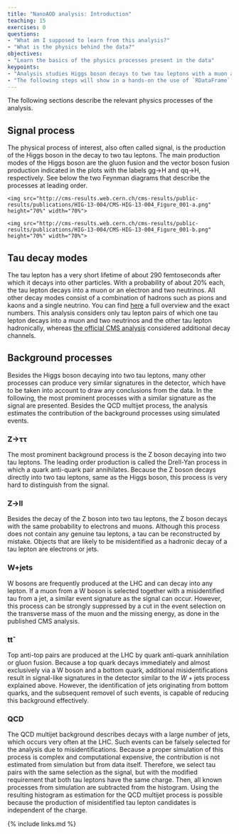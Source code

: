 ```yaml
---
title: "NanoAOD analysis: Introduction"
teaching: 15
exercises: 0
questions:
- "What am I supposed to learn from this analysis?"
- "What is the physics behind the data?"
objectives:
- "Learn the basics of the physics processes present in the data"
keypoints:
- "Analysis studies Higgs boson decays to two tau leptons with a muon and a hadronic tau in the final state"
- "The following steps will show in a hands-on the use of `RDataFrame` in an actual analysis"
---
```


The following sections describe the relevant physics processes of the analysis.

## Signal process

The physical process of interest, also often called signal, is the production of the Higgs boson in the decay to two tau leptons. The main production modes of the Higgs boson are the gluon fusion and the vector boson fusion production indicated in the plots with the labels gg→H and qq→H, respectively. See below the two Feynman diagrams that describe the processes at leading order.

<div class="row">
  <div class="col-md-6">

    <img src="http://cms-results.web.cern.ch/cms-results/public-results/publications/HIG-13-004/CMS-HIG-13-004_Figure_001-a.png" height="70%" width="70%">

  </div>
  <div class="col-md-6">

    <img src="http://cms-results.web.cern.ch/cms-results/public-results/publications/HIG-13-004/CMS-HIG-13-004_Figure_001-b.png" height="70%" width="70%">

  </div>
</div>

## Tau decay modes

The tau lepton has a very short lifetime of about 290 femtoseconds after which it decays into other particles. With a probability of about 20% each, the tau lepton decays into a muon or an electron and two neutrinos. All other decay modes consist of a combination of hadrons such as pions and kaons and a single neutrino. You can find [here](http://pdg.lbl.gov/2019/tables/rpp2019-sum-leptons.pdf) a full overview and the exact numbers. This analysis considers only tau lepton pairs of which one tau lepton decays into a muon and two neutrinos and the other tau lepton hadronically, whereas [the official CMS analysis](http://cms-results.web.cern.ch/cms-results/public-results/publications/HIG-13-004/index.html) considered additional decay channels.

## Background processes

Besides the Higgs boson decaying into two tau leptons, many other processes can produce very similar signatures in the detector, which have to be taken into account to draw any conclusions from the data. In the following, the most prominent processes with a similar signature as the signal are presented. Besides the QCD multijet process, the analysis estimates the contribution of the background processes using simulated events.

### Z→ττ

The most prominent background process is the Z boson decaying into two tau leptons. The leading order production is called the Drell-Yan process in which a quark anti-quark pair annihilates. Because the Z boson decays directly into two tau leptons, same as the Higgs boson, this process is very hard to distinguish from the signal.

### Z→ll

Besides the decay of the Z boson into two tau leptons, the Z boson decays with the same probability to electrons and muons. Although this process does not contain any genuine tau leptons, a tau can be reconstructed by mistake. Objects that are likely to be misidentified as a hadronic decay of a tau lepton are electrons or jets.

### W+jets

W bosons are frequently produced at the LHC and can decay into any lepton. If a muon from a W boson is selected together with a misidentified tau from a jet, a similar event signature as the signal can occur. However, this process can be strongly suppressed by a cut in the event selection on the transverse mass of the muon and the missing energy, as done in the published CMS analysis.

### tt¯

Top anti-top pairs are produced at the LHC by quark anti-quark annihilation or gluon fusion. Because a top quark decays immediately and almost exclusively via a W boson and a bottom quark, additional misidentifications result in signal-like signatures in the detector similar to the $W+\mathrm{jets}$ process explained above. However, the identification of jets originating from bottom quarks, and the subsequent removel of such events, is capable of reducing this background effectively.

### QCD

The QCD multijet background describes decays with a large number of jets, which occurs very often at the LHC. Such events can be falsely selected for the analysis due to misidentifications. Because a proper simulation of this process is complex and computational expensive, the contribution is not estimated from simulation but from data itself. Therefore, we select tau pairs with the same selection as the signal, but with the modified requirement that both tau leptons have the same charge. Then, all known processes from simulation are subtracted from the histogram. Using the resulting histogram as estimation for the QCD multijet process is possible because the production of misidentified tau lepton candidates is independent of the charge.

{% include links.md %}
